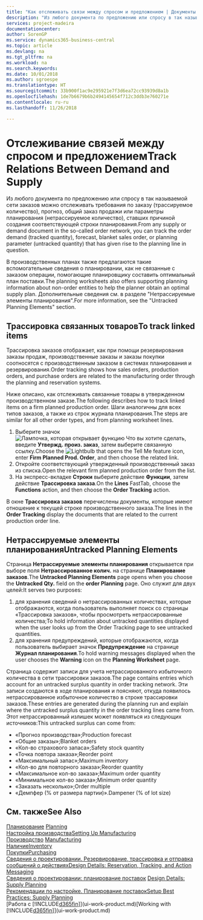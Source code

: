 ```yaml
---
title: "Как отслеживать связи между спросом и предложением | Документы Майкрософт"
description: "Из любого документа по предложению или спросу в так называемой сети заказов можно отслеживать требования по заказу (трассируемое количество), прогноз, общий заказ продажи или параметры планирования (нетрассируемое количество), ставших причиной создания соответствующей строки планирования."
services: project-madeira
documentationcenter: 
author: SorenGP
ms.service: dynamics365-business-central
ms.topic: article
ms.devlang: na
ms.tgt_pltfrm: na
ms.workload: na
ms.search.keywords: 
ms.date: 10/01/2018
ms.author: sgroespe
ms.translationtype: HT
ms.sourcegitcommit: 33b900f1ac9e295921e7f3d6ea72cc93939d8a1b
ms.openlocfilehash: 1de7b6679b6b2494145654f712c3ddb3e760271e
ms.contentlocale: ru-ru
ms.lasthandoff: 11/26/2018

---
```

# <a name="track-relations-between-demand-and-supply"></a><span data-ttu-id="ee175-103">Отслеживание связей между спросом и предложением</span><span class="sxs-lookup"><span data-stu-id="ee175-103">Track Relations Between Demand and Supply</span></span>
<span data-ttu-id="ee175-104">Из любого документа по предложению или спросу в так называемой сети заказов можно отслеживать требования по заказу (трассируемое количество), прогноз, общий заказ продажи или параметры планирования (нетрассируемое количество), ставших причиной создания соответствующей строки планирования.</span><span class="sxs-lookup"><span data-stu-id="ee175-104">From any supply or demand document in the so-called order network, you can track the order demand (tracked quantity), forecast, blanket sales order, or planning parameter (untracked quantity) that has given rise to the planning line in question.</span></span>

<span data-ttu-id="ee175-105">В производственных планах также предлагаются такие вспомогательные сведения о планировании, как не связанные с заказом операции, помогающие планировщику составить оптимальный план поставки.</span><span class="sxs-lookup"><span data-stu-id="ee175-105">The planning worksheets also offers supporting planning information about non-order entities to help the planner obtain an optimal supply plan.</span></span> <span data-ttu-id="ee175-106">Дополнительные сведения см. в разделе "Нетрассируемые элементы планирования".</span><span class="sxs-lookup"><span data-stu-id="ee175-106">For more information, see the "Untracked Planning Elements" section.</span></span>

## <a name="to-track-linked-items"></a><span data-ttu-id="ee175-107">Трассировка связанных товаров</span><span class="sxs-lookup"><span data-stu-id="ee175-107">To track linked items</span></span>
<span data-ttu-id="ee175-108">Трассировка заказов отображает, как при помощи резервирования заказы продаж, производственные заказы и заказы покупки соотносятся с производственным заказом в системах планирования и резервирования.</span><span class="sxs-lookup"><span data-stu-id="ee175-108">Order tracking shows how sales orders, production orders, and purchase orders are related to the manufacturing order through the planning and reservation systems.</span></span>

<span data-ttu-id="ee175-109">Ниже описано, как отслеживать связанные товары в утвержденном производственном заказе.</span><span class="sxs-lookup"><span data-stu-id="ee175-109">The following describes how to track linked items on a firm planned production order.</span></span> <span data-ttu-id="ee175-110">Шаги аналогичны для всех типов заказов, а также из строк журнала планирования.</span><span class="sxs-lookup"><span data-stu-id="ee175-110">The steps are similar for all other order types, and from planning worksheet lines.</span></span>

1. <span data-ttu-id="ee175-111">Выберите значок ![Лампочка, которая открывает функцию Что вы хотите сделать](media/ui-search/search_small.png "Что вы хотите сделать"), введите **Утвержд. произ. заказ**, затем выберите связанную ссылку.</span><span class="sxs-lookup"><span data-stu-id="ee175-111">Choose the ![Lightbulb that opens the Tell Me feature](media/ui-search/search_small.png "Tell me what you want to do") icon, enter **Firm Planned Prod. Order**, and then choose the related link.</span></span>
2. <span data-ttu-id="ee175-112">Откройте соответствующий утвержденный производственный заказ из списка.</span><span class="sxs-lookup"><span data-stu-id="ee175-112">Open the relevant firm planned production order from the list.</span></span>
3. <span data-ttu-id="ee175-113">На экспресс-вкладке **Строки** выберите действие **Функции**, затем действие **Трассировка заказа**.</span><span class="sxs-lookup"><span data-stu-id="ee175-113">On the **Lines** FastTab, choose the **Functions** action, and then choose the **Order Tracking** action.</span></span>

<span data-ttu-id="ee175-114">В окне **Трассировка заказов** перечислены документы, которые имеют отношение к текущей строке производственного заказа.</span><span class="sxs-lookup"><span data-stu-id="ee175-114">The lines in the **Order Tracking** display the documents that are related to the current production order line.</span></span>

## <a name="untracked-planning-elements"></a><span data-ttu-id="ee175-115">Нетрассируемые элементы планирования</span><span class="sxs-lookup"><span data-stu-id="ee175-115">Untracked Planning Elements</span></span>
<span data-ttu-id="ee175-116">Страница **Нетрассируемые элементы планирования** открывается при выборе поля **Нетрассированное колич.** на странице **Планирование заказов**.</span><span class="sxs-lookup"><span data-stu-id="ee175-116">The **Untracked Planning Elements** page opens when you choose the **Untracked Qty.** field on the **order Planning** page.</span></span> <span data-ttu-id="ee175-117">Оно служит для двух целей:</span><span class="sxs-lookup"><span data-stu-id="ee175-117">It serves two purposes:</span></span>

1. <span data-ttu-id="ee175-118">для хранения сведений о нетрассированных количествах, которые отображаются, когда пользователь выполняет поиск со страницы «Трассировка заказов», чтобы просмотреть нетрассированные количества;</span><span class="sxs-lookup"><span data-stu-id="ee175-118">To hold information about untracked quantities displayed when the user looks up from the Order Tracking page to see untracked quantities.</span></span>
2. <span data-ttu-id="ee175-119">для хранения предупреждений, которые отображаются, когда пользователь выбирает значок **Предупреждение** на странице **Журнал планирования**.</span><span class="sxs-lookup"><span data-stu-id="ee175-119">To hold warning messages displayed when the user chooses the **Warning** icon on the **Planning Worksheet** page.</span></span>

<span data-ttu-id="ee175-120">Страница содержит записи для учета нетрассированного избыточного количества в сети трассировки заказов.</span><span class="sxs-lookup"><span data-stu-id="ee175-120">The page contains entries which account for an untracked surplus quantity in order tracking network.</span></span> <span data-ttu-id="ee175-121">Эти записи создаются в ходе планирования и поясняют, откуда появилось нетрассированное избыточное количество в строке трассировки заказов.</span><span class="sxs-lookup"><span data-stu-id="ee175-121">These entries are generated during the planning run and explain where the untracked surplus quantity in the order tracking lines came from.</span></span> <span data-ttu-id="ee175-122">Этот нетрассированный излишек может появляться из следующих источников:</span><span class="sxs-lookup"><span data-stu-id="ee175-122">This untracked surplus can come from:</span></span>

- <span data-ttu-id="ee175-123">«Прогноз производства»;</span><span class="sxs-lookup"><span data-stu-id="ee175-123">Production forecast</span></span>
- <span data-ttu-id="ee175-124">«Общие заказы»;</span><span class="sxs-lookup"><span data-stu-id="ee175-124">Blanket orders</span></span>
- <span data-ttu-id="ee175-125">«Кол-во страхового запаса»;</span><span class="sxs-lookup"><span data-stu-id="ee175-125">Safety stock quantity</span></span>
- <span data-ttu-id="ee175-126">«Точка повтора заказа»;</span><span class="sxs-lookup"><span data-stu-id="ee175-126">Reorder point</span></span>
- <span data-ttu-id="ee175-127">«Максимальный запас»;</span><span class="sxs-lookup"><span data-stu-id="ee175-127">Maximum inventory</span></span>
- <span data-ttu-id="ee175-128">«Кол-во для повторного заказа»;</span><span class="sxs-lookup"><span data-stu-id="ee175-128">Reorder quantity</span></span>
- <span data-ttu-id="ee175-129">«Максимальное кол-во заказа»;</span><span class="sxs-lookup"><span data-stu-id="ee175-129">Maximum order quantity</span></span>
- <span data-ttu-id="ee175-130">«Минимальное кол-во заказа»;</span><span class="sxs-lookup"><span data-stu-id="ee175-130">Minimum order quantity</span></span>
- <span data-ttu-id="ee175-131">«Заказать несколько»;</span><span class="sxs-lookup"><span data-stu-id="ee175-131">Order multiple</span></span>
- <span data-ttu-id="ee175-132">«Демпфер (% от размера партии)».</span><span class="sxs-lookup"><span data-stu-id="ee175-132">Dampener (% of lot size)</span></span>

## <a name="see-also"></a><span data-ttu-id="ee175-133">См. также</span><span class="sxs-lookup"><span data-stu-id="ee175-133">See Also</span></span>  
<span data-ttu-id="ee175-134">[Планирование](production-planning.md) </span><span class="sxs-lookup"><span data-stu-id="ee175-134">[Planning](production-planning.md) </span></span>  
[<span data-ttu-id="ee175-135">Настройка производства</span><span class="sxs-lookup"><span data-stu-id="ee175-135">Setting Up Manufacturing</span></span>](production-configure-production-processes.md)  
<span data-ttu-id="ee175-136">[Производство](production-manage-manufacturing.md)  </span><span class="sxs-lookup"><span data-stu-id="ee175-136">[Manufacturing](production-manage-manufacturing.md)  </span></span>  
[<span data-ttu-id="ee175-137">Наличие</span><span class="sxs-lookup"><span data-stu-id="ee175-137">Inventory</span></span>](inventory-manage-inventory.md)  
[<span data-ttu-id="ee175-138">Покупки</span><span class="sxs-lookup"><span data-stu-id="ee175-138">Purchasing</span></span>](purchasing-manage-purchasing.md)  
[<span data-ttu-id="ee175-139">Сведения о проектировании. Резервирование, трассировка и отправка сообщений о действиях</span><span class="sxs-lookup"><span data-stu-id="ee175-139">Design Details: Reservation, Tracking, and Action Messaging</span></span>](design-details-reservation-order-tracking-and-action-messaging.md)  
<span data-ttu-id="ee175-140">[Сведения о проектировании: планирование поставок](design-details-supply-planning.md) </span><span class="sxs-lookup"><span data-stu-id="ee175-140">[Design Details: Supply Planning](design-details-supply-planning.md) </span></span>  
[<span data-ttu-id="ee175-141">Рекомендации по настройке. Планирование поставок</span><span class="sxs-lookup"><span data-stu-id="ee175-141">Setup Best Practices: Supply Planning</span></span>](setup-best-practices-supply-planning.md)  
<span data-ttu-id="ee175-142">[Работа с [!INCLUDE[d365fin](includes/d365fin_md.md)]](ui-work-product.md)</span><span class="sxs-lookup"><span data-stu-id="ee175-142">[Working with [!INCLUDE[d365fin](includes/d365fin_md.md)]](ui-work-product.md)</span></span>

